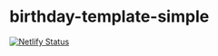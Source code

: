 # birthday-template-simple
[![Netlify Status](https://api.netlify.com/api/v1/badges/9af92c89-e139-43e5-96ff-afe41afae1d9/deploy-status)](https://app.netlify.com/sites/chaitalibhakat/deploys)

 
